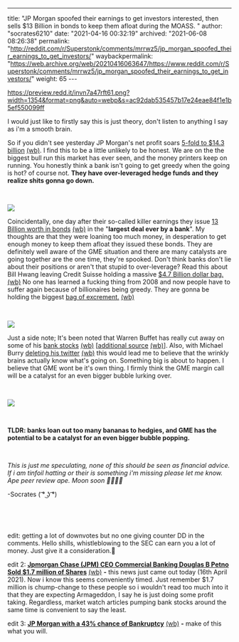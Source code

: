 ---
title: "JP Morgan spoofed their earnings to get investors interested, then sells $13 Billion in bonds to keep them afloat during the MOASS. "
author: "socrates6210"
date: "2021-04-16 00:32:19"
archived: "2021-06-08 08:26:38"
permalink: "http://reddit.com/r/Superstonk/comments/mrrwz5/jp_morgan_spoofed_their_earnings_to_get_investors/"
waybackpermalink: "https://web.archive.org/web/20210416063647/https://www.reddit.com/r/Superstonk/comments/mrrwz5/jp_morgan_spoofed_their_earnings_to_get_investors/"
weight: 65
---​


https://preview.redd.it/invn7a47rft61.png?width=1354&format=png&auto=webp&s=ac92dab535457b17e24eae84f1e1b5ef550099ff


I would just like to firstly say this is just theory, don't listen to anything I say as i'm a smooth brain.


So if you didn't see yesterday JP Morgan's net profit soars [5-fold to $14.3 billion](https://www.marketwatch.com/story/jp-morgan-net-profit-soars-5-fold-to-143-billion-and-revenue-tops-expectations-but-stock-slips-2021-04-14) [(wb)](https://web.archive.org/web/20210414154930/https://www.marketwatch.com/story/jp-morgan-net-profit-soars-5-fold-to-143-billion-and-revenue-tops-expectations-but-stock-slips-2021-04-14). I find this to be a little unlikely to be honest. We are on the the biggest bull run this market has ever seen, and the money printers keep on running. You honestly think a bank isn't going to get greedy when the going is hot? of course not. **They have over-leveraged hedge funds and they realize shits gonna go down.**


​


![](/img/fvjwtbywhft61.png)


Coincidentally, one day after their so-called killer earnings they issue [13 Billion worth in bonds](https://www.bloomberg.com/news/articles/2021-04-15/jpmorgan-to-sell-13-billion-of-bonds-in-largest-bank-sale-ever) [(wb)](https://web.archive.org/web/20210415192922/https://www.bloomberg.com/news/articles/2021-04-15/jpmorgan-to-sell-13-billion-of-bonds-in-largest-bank-sale-ever) in the "**largest deal ever by a bank**". My thoughts are that they were loaning too much money, in desperation to get enough money to keep them afloat they issued these bonds. They are definitely well aware of the GME situation and there are many catalysts are going together are the one time, they're spooked. Don't think banks don't lie about their positions or aren't that stupid to over-leverage? Read this about Bill Hwang leaving Credit Suisse holding a massive [$4.7 Billion dollar bag.](https://www.forbes.com/sites/siladityaray/2021/04/06/credit-suisse-takes-47-billion-hit-following-archegos-collapse/amp/) [(wb)](https://web.archive.org/web/20210407061241/https://www.forbes.com/sites/siladityaray/2021/04/06/credit-suisse-takes-47-billion-hit-following-archegos-collapse/amp/) No one has learned a fucking thing from 2008 and now people have to suffer again because of billionaires being greedy. They are gonna be holding the biggest [bag of excrement.](https://www.youtube.com/watch?v=K05sxfa4zdM) [(wb)](https://www.youtube.com/watch?v=K05sxfa4zdM)


​


![](/img/dve5ad9zuft61.png)


Just a side note; It's been noted that Warren Buffet has really cut away on some of his [bank stocks](https://www.barrons.com/articles/warren-buffetts-berkshire-hathaway-pared-down-its-bank-holdings-that-looks-like-a-10-billion-mistake-51616500847) [(wb)](https://web.archive.org/web/20210416133342/https://www.barrons.com/articles/warren-buffetts-berkshire-hathaway-pared-down-its-bank-holdings-that-looks-like-a-10-billion-mistake-51616500847) [[additional source](https://edition.cnn.com/2021/02/16/investing/berkshire-hathaway-warren-buffett-stocks/index.html) [(wb)](https://web.archive.org/web/20210416020557/https://edition.cnn.com/2021/02/16/investing/berkshire-hathaway-warren-buffett-stocks/index.html)]. Also, with Michael Burry [deleting his twitter](https://markets.businessinsider.com/currencies/news/big-short-michael-burry-deletes-twitter-profile-warning-market-bubbles-2021-4-1030275994) [(wb)](https://web.archive.org/web/20210416070219/https://markets.businessinsider.com/currencies/news/big-short-michael-burry-deletes-twitter-profile-warning-market-bubbles-2021-4-1030275994) this would lead me to believe that the wrinkly brains actually know what's going on. Something big is about to happen. I believe that GME wont be it's own thing. I firmly think the GME margin call will be a catalyst for an even bigger bubble lurking over.


​


![](/img/twyeq0x9rft61.png)


​


**TLDR: banks loan out too many bananas to hedgies, and GME has the potential to be a catalyst for an even bigger bubble popping.** 


​


*This is just me speculating, none of this should be seen as financial advice. If i am tinfoil hatting or their is something i'm missing please let me know. Ape peer review ape. Moon soon 🚀🚀🚀🚀*


-Socrates ( ͡° ͜ʖ ͡°)


​


​


edit: getting a lot of downvotes but no one giving counter DD in the comments. Hello shills, whistleblowing to the SEC can earn you a lot of money. Just give it a consideration.🙂


edit 2: [**Jpmorgan Chase (JPM) CEO Commercial Banking Douglas B Petno Sold $1.7 million of Shares**](https://finance.yahoo.com/news/jpmorgan-chase-jpm-ceo-commercial-031501920.html) [(wb)](https://web.archive.org/web/20210416094409/https://finance.yahoo.com/news/jpmorgan-chase-jpm-ceo-commercial-031501920.html) **-** this news just came out today (16th April 2021). Now i know this seems conveniently timed. Just remember $1.7 million is chump-change to these people so i wouldn't read too much into it that they are expecting Armageddon, I say he is just doing some profit taking. Regardless, market watch articles pumping bank stocks around the same time is convenient to say the least.


edit 3: [**JP Morgan with a 43% chance of Bankruptcy**](https://www.reddit.com/r/Superstonk/comments/mrxln5/macroaxis_a_company_started_in_the_wake_of_the/) [(wb)](https://web.archive.org/web/20210416064607/https://www.macroaxis.com/invest/ratio/JPM/Probability-Of-Bankruptcy) **-** make of this what you will.

